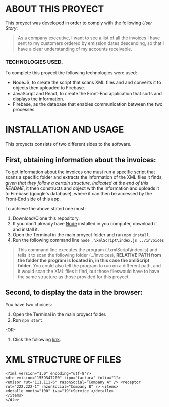 # ABOUT THIS PROYECT

This proyect was developed in order to comply with the following *User Story*:

> As a company executive, I want to see a list of all the invoices I have sent to my customers ordered by emission dates descending, so that I have a clear understanding of my accounts receivable.

### TECHNOLOGIES USED.

To complete this proyect the following technologies were used:

- NodeJS, to create the script that scans XML files and and converts it to objects then uploaded to Firebase.
- JavaScript and React, to create the Front-End application that sorts and displays the information.
- Firebase, as the database that enables communication between the two processes.

# INSTALLATION AND USAGE

This proyects consists of two different sides to the software.

## First, obtaining information about the invoices:

To get information about the invoices one must run a specific script that scans a specific folder and extracts the information of the XML files it finds, *given that they follow a certain structure, indicated at the end of this README*, it then constructs and object with the information and uploads it to Firebase (google's database), where it can then be accessed by the Front-End side of this app.

To achieve the above stated one must:

1. Download/Clone this repository.
2. If you don't already have [Node](https://nodejs.org/en/) installed in you computer, download it and install it. 
3. Open the Terminal in the main proyect folder and run `npm install`.
4. Run the following command line `node .\xmlScript\index.js ../invoices`
> This command line executes the program (.\xmlScript\index.js) and tells it to scan the following folder (../invoices), **RELATIVE PATH from the folder the program is located in, in this case the xmlScript folder**. You could also tell the program to run on a different path, and it would scan the XML files it find, but those fileswould have to have the same structure as those provided for this proyect. 

## Second, to display the data in the browser:

You have two choices:

1. Open the Terminal in the main proyect folder.
2. Run `npm start`.

-OR-

1. Click the following [link](https://raquelcc.github.io/desafio-penta).



# XML STRUCTURE OF FILES

```
<?xml version="1.0" encoding="utf-8"?> 
<dte emision="1559347200" tipo="factura" folio="1"> 
<emisor rut="111.111-6" razonSocial=“Company A" /> <receptor rut="222.222-1" razonSocial=“Company B" /> <items> 
<detalle monto="100" iva="19">Service </detalle> 
</items> 
</dte> 
```


